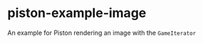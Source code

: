 piston-example-image
=========================

An example for Piston rendering an image with the `GameIterator`
